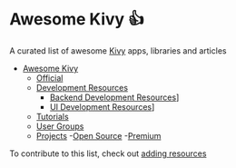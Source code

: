 # Awesome Kivy :+1:
A curated list of awesome [Kivy](https://kivy.org/) apps, libraries and articles

- [Awesome Kivy](#awesome-kivy)
	- [Official](#official)
	- [Development Resources](#devResources)
		- [Backend Development Resources](#backend)]
		- [UI Development Resources](#frontend)]
	- [Tutorials](#tutorials)
	- [User Groups](#usergroups)
	- [Projects](#projects)
		-[Open Source](#open-source)
		-[Premium](#premium)


To contribute to this list, check out [adding resources](CONTRIBUTING.md)
